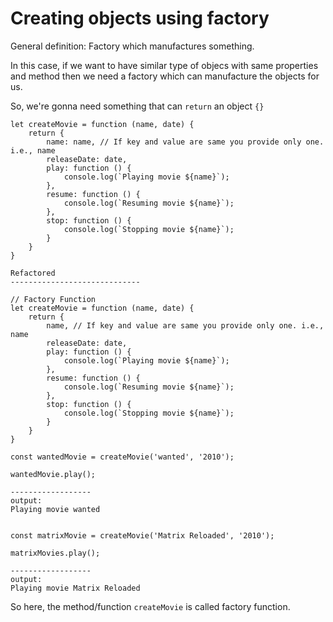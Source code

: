 # Creating objects using factory

General definition: Factory which manufactures something.

In this case, if we want to have similar type of objecs with same properties and method then we need a factory which can manufacture the objects for us.

So, we're gonna need something that can `return` an object `{}`

    let createMovie = function (name, date) {
        return {
            name: name, // If key and value are same you provide only one. i.e., name
            releaseDate: date,
            play: function () {
                console.log(`Playing movie ${name}`);
            },
            resume: function () {
                console.log(`Resuming movie ${name}`);
            },
            stop: function () {
                console.log(`Stopping movie ${name}`);
            }
        }
    }

    Refactored
    -----------------------------

    // Factory Function
    let createMovie = function (name, date) {
        return {
            name, // If key and value are same you provide only one. i.e., name
            releaseDate: date,
            play: function () {
                console.log(`Playing movie ${name}`);
            },
            resume: function () {
                console.log(`Resuming movie ${name}`);
            },
            stop: function () {
                console.log(`Stopping movie ${name}`);
            }
        }
    }

    const wantedMovie = createMovie('wanted', '2010');

    wantedMovie.play();

    ------------------
    output:
    Playing movie wanted


    const matrixMovie = createMovie('Matrix Reloaded', '2010');

    matrixMovies.play();

    ------------------
    output:
    Playing movie Matrix Reloaded

So here, the method/function `createMovie` is called factory function.
